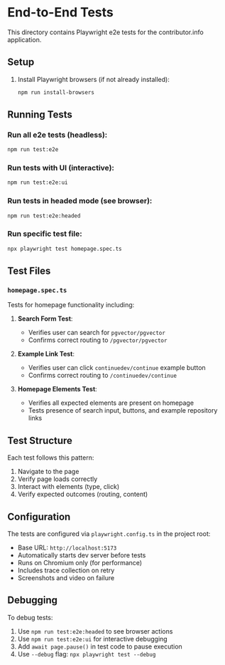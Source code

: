 # End-to-End Tests

This directory contains Playwright e2e tests for the contributor.info application.

## Setup

1. Install Playwright browsers (if not already installed):
   ```bash
   npm run install-browsers
   ```

## Running Tests

### Run all e2e tests (headless):
```bash
npm run test:e2e
```

### Run tests with UI (interactive):
```bash
npm run test:e2e:ui
```

### Run tests in headed mode (see browser):
```bash
npm run test:e2e:headed
```

### Run specific test file:
```bash
npx playwright test homepage.spec.ts
```

## Test Files

### `homepage.spec.ts`
Tests for homepage functionality including:

1. **Search Form Test**: 
   - Verifies user can search for `pgvector/pgvector` 
   - Confirms correct routing to `/pgvector/pgvector`

2. **Example Link Test**:
   - Verifies user can click `continuedev/continue` example button
   - Confirms correct routing to `/continuedev/continue`

3. **Homepage Elements Test**:
   - Verifies all expected elements are present on homepage
   - Tests presence of search input, buttons, and example repository links

## Test Structure

Each test follows this pattern:
1. Navigate to the page
2. Verify page loads correctly
3. Interact with elements (type, click)
4. Verify expected outcomes (routing, content)

## Configuration

The tests are configured via `playwright.config.ts` in the project root:
- Base URL: `http://localhost:5173`
- Automatically starts dev server before tests
- Runs on Chromium only (for performance)
- Includes trace collection on retry
- Screenshots and video on failure

## Debugging

To debug tests:
1. Use `npm run test:e2e:headed` to see browser actions
2. Use `npm run test:e2e:ui` for interactive debugging
3. Add `await page.pause()` in test code to pause execution
4. Use `--debug` flag: `npx playwright test --debug`